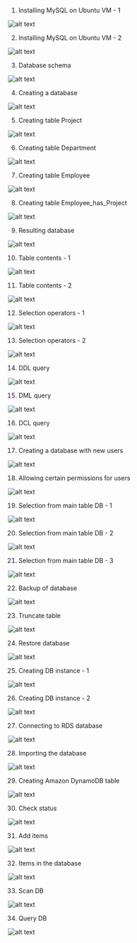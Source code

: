 1. Installing MySQL on Ubuntu VM - 1

![alt text](https://github.com/tkachukvladislav/DevOps_online_Kiev_2021Q4/blob/main/m4/task4.1/1.%20Installing%20MySQL%20on%20Ubuntu%20VM%20-%201.jpg)

2. Installing MySQL on Ubuntu VM - 2

![alt text](https://github.com/tkachukvladislav/DevOps_online_Kiev_2021Q4/blob/main/m4/task4.1/2.%20Installing%20MySQL%20on%20Ubuntu%20VM%20-%202.jpg)

3. Database schema

![alt text](https://github.com/tkachukvladislav/DevOps_online_Kiev_2021Q4/blob/main/m4/task4.1/3.%20Database%20schema.jpg)

4. Creating a database

![alt text](https://github.com/tkachukvladislav/DevOps_online_Kiev_2021Q4/blob/main/m4/task4.1/4.%20Creating%20a%20database.jpg)

5. Creating table Project

![alt text](https://github.com/tkachukvladislav/DevOps_online_Kiev_2021Q4/blob/main/m4/task4.1/5.%20Creating%20table%20Project.jpg)

6. Creating table Department

![alt text](https://github.com/tkachukvladislav/DevOps_online_Kiev_2021Q4/blob/main/m4/task4.1/6.%20Creating%20table%20Department.jpg)

7. Creating table Employee

![alt text](https://github.com/tkachukvladislav/DevOps_online_Kiev_2021Q4/blob/main/m4/task4.1/7.%20Creating%20table%20Employee.jpg)

8. Creating table Employee_has_Project

![alt text](https://github.com/tkachukvladislav/DevOps_online_Kiev_2021Q4/blob/main/m4/task4.1/8.%20Creating%20table%20Employee_has_Project.jpg)

9. Resulting database

![alt text](https://github.com/tkachukvladislav/DevOps_online_Kiev_2021Q4/blob/main/m4/task4.1/9.%20Resulting%20database.jpg)

10. Table contents - 1

![alt text](https://github.com/tkachukvladislav/DevOps_online_Kiev_2021Q4/blob/main/m4/task4.1/10.%20Table%20contents%20-%201.jpg)

11. Table contents - 2

![alt text](https://github.com/tkachukvladislav/DevOps_online_Kiev_2021Q4/blob/main/m4/task4.1/11.%20Table%20contents%20-%202.jpg)

12. Selection operators - 1

![alt text](https://github.com/tkachukvladislav/DevOps_online_Kiev_2021Q4/blob/main/m4/task4.1/12.%20Selection%20operators%20-%201.jpg)

13. Selection operators - 2

![alt text](https://github.com/tkachukvladislav/DevOps_online_Kiev_2021Q4/blob/main/m4/task4.1/13.%20Selection%20operators%20-%202.jpg)

14. DDL query

![alt text](https://github.com/tkachukvladislav/DevOps_online_Kiev_2021Q4/blob/main/m4/task4.1/14.%20DDL%20query.jpg)

15. DML query

![alt text](https://github.com/tkachukvladislav/DevOps_online_Kiev_2021Q4/blob/main/m4/task4.1/15.%20DML%20query.jpg)

16. DCL query

![alt text](https://github.com/tkachukvladislav/DevOps_online_Kiev_2021Q4/blob/main/m4/task4.1/16.%20DCL%20query.jpg)

17. Creating a database with new users

![alt text](https://github.com/tkachukvladislav/DevOps_online_Kiev_2021Q4/blob/main/m4/task4.1/17.%20Creating%20a%20database%20with%20new%20users.jpg)

18. Allowing certain permissions for users

![alt text](https://github.com/tkachukvladislav/DevOps_online_Kiev_2021Q4/blob/main/m4/task4.1/18.%20Allowing%20certain%20permissions%20for%20users.jpg)

19. Selection from main table DB - 1

![alt text](https://github.com/tkachukvladislav/DevOps_online_Kiev_2021Q4/blob/main/m4/task4.1/19.%20Selection%20from%20main%20table%20DB%20-%201.jpg)

20. Selection from main table DB - 2

![alt text](https://github.com/tkachukvladislav/DevOps_online_Kiev_2021Q4/blob/main/m4/task4.1/20.%20Selection%20from%20main%20table%20DB%20-%202.jpg)

21. Selection from main table DB - 3

![alt text](https://github.com/tkachukvladislav/DevOps_online_Kiev_2021Q4/blob/main/m4/task4.1/21.%20Selection%20from%20main%20table%20DB%20-%203.jpg)

22. Backup of database

![alt text](https://github.com/tkachukvladislav/DevOps_online_Kiev_2021Q4/blob/main/m4/task4.1/22.%20Backup%20of%20database.jpg)

23. Truncate table

![alt text](https://github.com/tkachukvladislav/DevOps_online_Kiev_2021Q4/blob/main/m4/task4.1/23.%20Truncate%20table.jpg)

24. Restore database

![alt text](https://github.com/tkachukvladislav/DevOps_online_Kiev_2021Q4/blob/main/m4/task4.1/24.%20Restore%20database.jpg)

25. Creating DB instance - 1

![alt text](https://github.com/tkachukvladislav/DevOps_online_Kiev_2021Q4/blob/main/m4/task4.1/25.%20Creating%20DB%20instance%20-%201.jpg)

26. Creating DB instance - 2

![alt text](https://github.com/tkachukvladislav/DevOps_online_Kiev_2021Q4/blob/main/m4/task4.1/26.%20Creating%20DB%20instance%20-%202.jpg)

27. Connecting to RDS database

![alt text](https://github.com/tkachukvladislav/DevOps_online_Kiev_2021Q4/blob/main/m4/task4.1/27.%20Connecting%20to%20RDS%20database.jpg)

28. Importing the database

![alt text](https://github.com/tkachukvladislav/DevOps_online_Kiev_2021Q4/blob/main/m4/task4.1/28.%20Importing%20the%20database.jpg)

29. Creating Amazon DynamoDB table

![alt text](https://github.com/tkachukvladislav/DevOps_online_Kiev_2021Q4/blob/main/m4/task4.1/29.%20Creating%20Amazon%20DynamoDB%20table.jpg)

30. Check status

![alt text](https://github.com/tkachukvladislav/DevOps_online_Kiev_2021Q4/blob/main/m4/task4.1/30.%20Check%20status.jpg)

31. Add items

![alt text](https://github.com/tkachukvladislav/DevOps_online_Kiev_2021Q4/blob/main/m4/task4.1/31.%20Add%20items.jpg)

32. Items in the database

![alt text](https://github.com/tkachukvladislav/DevOps_online_Kiev_2021Q4/blob/main/m4/task4.1/32.%20Items%20in%20the%20database.jpg)

33. Scan DB

![alt text](https://github.com/tkachukvladislav/DevOps_online_Kiev_2021Q4/blob/main/m4/task4.1/33.%20Scan%20DB.jpg)

34. Query DB

![alt text](https://github.com/tkachukvladislav/DevOps_online_Kiev_2021Q4/blob/main/m4/task4.1/34.%20Query%20DB.jpg)

